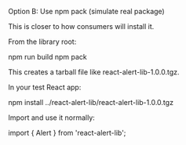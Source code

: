 Option B: Use npm pack (simulate real package)

This is closer to how consumers will install it.

From the library root:

npm run build
npm pack


This creates a tarball file like react-alert-lib-1.0.0.tgz.

In your test React app:

npm install ../react-alert-lib/react-alert-lib-1.0.0.tgz


Import and use it normally:

import { Alert } from 'react-alert-lib';